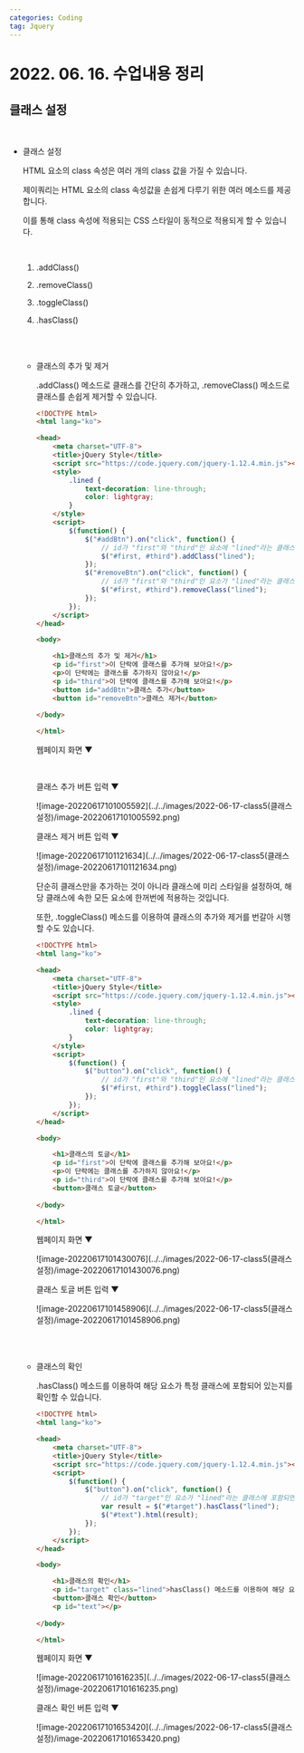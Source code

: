 ```yaml
---
categories: Coding	
tag: Jquery
---
```




# 2022. 06. 16. 수업내용 정리 

## 클래스 설정 

<br>

* 클래스 설정

  HTML 요소의 class 속성은 여러 개의 class 값을 가질 수 있습니다.<br>

  제이쿼리는 HTML 요소의 class 속성값을 손쉽게 다루기 위한 여러 메소드를 제공합니다.<br>

  이를 통해 class 속성에 적용되는 CSS 스타일이 동적으로 적용되게 할 수 있습니다.

  <br>

  1. .addClass()

  2. .removeClass()

  3. .toggleClass()

  4. .hasClass()

  <br>

  <br>

  * 클래스의 추가 및 제거

    .addClass() 메소드로 클래스를 간단히 추가하고, .removeClass() 메소드로 클래스를 손쉽게 제거할 수 있습니다.

    ```html
    <!DOCTYPE html>
    <html lang="ko">
    
    <head>
    	<meta charset="UTF-8">
    	<title>jQuery Style</title>
    	<script src="https://code.jquery.com/jquery-1.12.4.min.js"></script>
    	<style>
    		.lined { 
    			text-decoration: line-through;
    			color: lightgray;
    		}
    	</style>
    	<script>
    		$(function() {
    			$("#addBtn").on("click", function() {
    				// id가 "first"와 "third"인 요소에 "lined"라는 클래스를 추가함.
    				$("#first, #third").addClass("lined");
    			});
    			$("#removeBtn").on("click", function() {
    				// id가 "first"와 "third"인 요소가 "lined"라는 클래스에 포함되면 해당 클래스를 제거함.
    				$("#first, #third").removeClass("lined");
    			});
    		});
    	</script>
    </head>
    
    <body>
    
    	<h1>클래스의 추가 및 제거</h1>
    	<p id="first">이 단락에 클래스를 추가해 보아요!</p>
    	<p>이 단락에는 클래스를 추가하지 않아요!</p>
    	<p id="third">이 단락에 클래스를 추가해 보아요!</p>
    	<button id="addBtn">클래스 추가</button>
    	<button id="removeBtn">클래스 제거</button>
    	
    </body>
    
    </html>
    ```

    웹페이지 화면 ▼

    <br>

    클래스 추가 버튼 입력 ▼

    ![image-20220617101005592](../../images/2022-06-17-class5(클래스 설정)/image-20220617101005592.png)

    클래스 제거 버튼 입력 ▼

    ![image-20220617101121634](../../images/2022-06-17-class5(클래스 설정)/image-20220617101121634.png)


    단순히 클래스만을 추가하는 것이 아니라 클래스에 미리 스타일을 설정하여, 해당 클래스에 속한 모든 요소에 한꺼번에 적용하는 것입니다.<br>

    또한, .toggleClass() 메소드를 이용하여 클래스의 추가와 제거를 번갈아 시행할 수도 있습니다.<br>

    ```html
    <!DOCTYPE html>
    <html lang="ko">
    
    <head>
    	<meta charset="UTF-8">
    	<title>jQuery Style</title>
    	<script src="https://code.jquery.com/jquery-1.12.4.min.js"></script>
    	<style>
    		.lined { 
    			text-decoration: line-through;
    			color: lightgray;
    		}
    	</style>
    	<script>
    		$(function() {
    			$("button").on("click", function() {
    				// id가 "first"와 "third"인 요소에 "lined"라는 클래스를 추가하고, 다시 한 번 클릭하면 제거함.
    				$("#first, #third").toggleClass("lined");
    			});
    		});
    	</script>
    </head>
    
    <body>
    
    	<h1>클래스의 토글</h1>
    	<p id="first">이 단락에 클래스를 추가해 보아요!</p>
    	<p>이 단락에는 클래스를 추가하지 않아요!</p>
    	<p id="third">이 단락에 클래스를 추가해 보아요!</p>
    	<button>클래스 토글</button>
    	
    </body>
    
    </html>
    ```

    웹페이지 화면 ▼

    ![image-20220617101430076](../../images/2022-06-17-class5(클래스 설정)/image-20220617101430076.png)

    클래스 토글 버튼 입력 ▼

    ![image-20220617101458906](../../images/2022-06-17-class5(클래스 설정)/image-20220617101458906.png)

    <br><br>

  * 클래스의 확인

    .hasClass() 메소드를 이용하여 해당 요소가 특정 클래스에 포함되어 있는지를 확인할 수 있습니다.

    ```html
    <!DOCTYPE html>
    <html lang="ko">
    
    <head>
    	<meta charset="UTF-8">
    	<title>jQuery Style</title>
    	<script src="https://code.jquery.com/jquery-1.12.4.min.js"></script>
    	<script>
    		$(function() {
    			$("button").on("click", function() {
    				// id가 "target"인 요소가 "lined"라는 클래스에 포함되면 true를, 포함되지 않으면 false를 반환함.
    				var result = $("#target").hasClass("lined");
    				$("#text").html(result);
    			});
    		});
    	</script>
    </head>
    
    <body>
    
    	<h1>클래스의 확인</h1>
    	<p id="target" class="lined">hasClass() 메소드를 이용하여 해당 요소가 특정 클래스에 포함되어 있는지를 확인할 수 있습니다.</p>
    	<button>클래스 확인</button>
    	<p id="text"></p>
    	
    </body>
    
    </html>
    ```

    웹페이지 화면 ▼

    ![image-20220617101616235](../../images/2022-06-17-class5(클래스 설정)/image-20220617101616235.png)

    클래스 확인 버튼 입력 ▼

    ![image-20220617101653420](../../images/2022-06-17-class5(클래스 설정)/image-20220617101653420.png)

  

  

  
